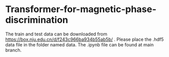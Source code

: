 # Transformer-for-magnetic-phase-discrimination
The train and test data can be downloaded from https://box.nju.edu.cn/d/f243c966ba934b55ab5b/ . Please place the .hdf5 data file in the folder named data. The .ipynb file can be found at main branch.
